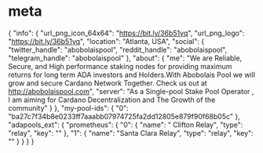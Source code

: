 # meta
{
	"info": {
		"url_png_icon_64x64": "https://bit.ly/36b51yq",
		"url_png_logo": "https://bit.ly/36b51yq",
		"location": "Atlanta, USA",
		"social": {
			"twitter_handle": "abobolaispool",
			"reddit_handle": "abobolaispool",
			"telegram_handle": "abobolaispool"
		},
		"about": {
			"me": "We are Reliable, Secure, and High performance staking nodes for providing maximum returns for long term ADA investors and Holders.With Abobolais Pool we will grow and secure Cardano Network Together. Check us out at http://abobolaispool.com",
			"server": "As a Single-pool Stake Pool Operator , I am aiming for Cardano Decentralization and The Growth of the community"
		}
	},
	"my-pool-ids": {
		"0": "ba27c7f34b8e0233ff7aaabb07974725fa2dd12805e879f90f68b05c"
	},
	"adapools_ext": {
		"prometheus": {
			"0": {
				"name": " Clifton Relay",
				"type": "relay",
				"key": ""
			},
			"1": {
				"name": "Santa Clara Relay",
				"type": "relay",
				"key": ""
			}
		}
	}
}
